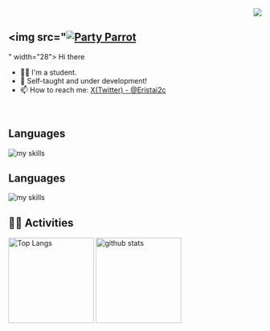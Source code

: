<!-- 1. GitHub usernameを変更 -->
<div align="right">
  <img src="https://komarev.com/ghpvc/?Erista01=Erista01" />
</div>


<!-- 2. プロフィールや連絡先を変更 -->
## <img src="[![Party Parrot](https://tenor.com/ja/view/party-parrot-party-parrot-gif-15648455)](https://tenor.com/ja/view/party-parrot-party-parrot-gif-15648455)
" width="28"> Hi there

- 🧑‍💻 I'm a student.
- 🌱 Self-taught and under development!
- 📫 How to reach me: [X(Twitter) - @Eristai2c](https://x.com/Eristai2c)
<br>


<!-- 3. 好きな技術スタックに変更 -->
<!-- ライトモート：theme=light, ダークモート：theme=dark -->
<!-- アイコンの選択肢一覧：https://arc.net/l/quote/zizyykfh -->
## Languages
<img alt="my skills" src="https://skillicons.dev/icons?theme=dark&perline=7&i=arduino,c,cpp,blender,raspberrypi," />
<br>

## Languages
<img alt="my skills" src="https://skillicons.dev/icons?theme=dark&perline=7&i=,blender,visualstudio,vscode" />
<br>

<!-- 4. GitHub usernameを変更, 2箇所 -->
<!-- ライトモート：theme=light, ダークモート：theme=vue-dark  -->
## 🏃‍♀️ Activities
<div align="left"> 
  <img alt="Top Langs" height="170px" src="https://github-readme-stats.vercel.app/api?Erista01=Erista01&theme=vue-dark&layout=compact" />
  <img alt="github stats" height="170px" src="https://github-readme-stats.vercel.app/api/top-langs/?Erista01=Erista01&theme=vue-dark&layout=compact" />
</div>
<!--
This repository is a ✨ _special_ ✨ repository because its `README.md` (this file) appears on your GitHub profile.

Here are some ideas to get you started:

- 🔭 I’m currently working on ...
- 🌱 I’m currently learning ...
- 👯 I’m looking to collaborate on ...
- 🤔 I’m looking for help with ...
- 💬 Ask me about ...
- 📫 How to reach me: ...
- 😄 Pronouns: ...
- ⚡ Fun fact: ...
-->

